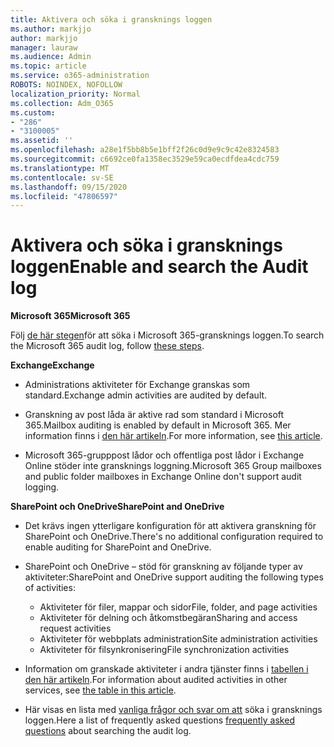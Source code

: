 ```yaml
---
title: Aktivera och söka i gransknings loggen
ms.author: markjjo
author: markjjo
manager: lauraw
ms.audience: Admin
ms.topic: article
ms.service: o365-administration
ROBOTS: NOINDEX, NOFOLLOW
localization_priority: Normal
ms.collection: Adm_O365
ms.custom:
- "286"
- "3100005"
ms.assetid: ''
ms.openlocfilehash: a28e1f5bb8b5e1bff2f26c0d9e9c9c42e8324583
ms.sourcegitcommit: c6692ce0fa1358ec3529e59ca0ecdfdea4cdc759
ms.translationtype: MT
ms.contentlocale: sv-SE
ms.lasthandoff: 09/15/2020
ms.locfileid: "47806597"
---
```

# <a name="enable-and-search-the-audit-log"></a><span data-ttu-id="bce1a-102">Aktivera och söka i gransknings loggen</span><span class="sxs-lookup"><span data-stu-id="bce1a-102">Enable and search the Audit log</span></span>

<span data-ttu-id="bce1a-103">**Microsoft 365**</span><span class="sxs-lookup"><span data-stu-id="bce1a-103">**Microsoft 365**</span></span>

<span data-ttu-id="bce1a-104">Följ [de här stegen](https://docs.microsoft.com/microsoft-365/compliance/search-the-audit-log-in-security-and-compliance#search-the-audit-log)för att söka i Microsoft 365-gransknings loggen.</span><span class="sxs-lookup"><span data-stu-id="bce1a-104">To search the Microsoft 365 audit log, follow [these steps](https://docs.microsoft.com/microsoft-365/compliance/search-the-audit-log-in-security-and-compliance#search-the-audit-log).</span></span>

<span data-ttu-id="bce1a-105">**Exchange**</span><span class="sxs-lookup"><span data-stu-id="bce1a-105">**Exchange**</span></span>

- <span data-ttu-id="bce1a-106">Administrations aktiviteter för Exchange granskas som standard.</span><span class="sxs-lookup"><span data-stu-id="bce1a-106">Exchange admin activities are audited by default.</span></span>

- <span data-ttu-id="bce1a-107">Granskning av post låda är aktive rad som standard i Microsoft 365.</span><span class="sxs-lookup"><span data-stu-id="bce1a-107">Mailbox auditing is enabled by default in Microsoft 365.</span></span> <span data-ttu-id="bce1a-108">Mer information finns i  [den här artikeln](https://docs.microsoft.com/microsoft-365/compliance/enable-mailbox-auditing).</span><span class="sxs-lookup"><span data-stu-id="bce1a-108">For more information, see  [this article](https://docs.microsoft.com/microsoft-365/compliance/enable-mailbox-auditing).</span></span>

- <span data-ttu-id="bce1a-109">Microsoft 365-grupppost lådor och offentliga post lådor i Exchange Online stöder inte gransknings loggning.</span><span class="sxs-lookup"><span data-stu-id="bce1a-109">Microsoft 365 Group mailboxes and public folder mailboxes in Exchange Online don't support audit logging.</span></span>

<span data-ttu-id="bce1a-110">**SharePoint och OneDrive**</span><span class="sxs-lookup"><span data-stu-id="bce1a-110">**SharePoint and OneDrive**</span></span>

- <span data-ttu-id="bce1a-111">Det krävs ingen ytterligare konfiguration för att aktivera granskning för SharePoint och OneDrive.</span><span class="sxs-lookup"><span data-stu-id="bce1a-111">There's no additional configuration required to enable auditing for SharePoint and OneDrive.</span></span>

- <span data-ttu-id="bce1a-112">SharePoint och OneDrive – stöd för granskning av följande typer av aktiviteter:</span><span class="sxs-lookup"><span data-stu-id="bce1a-112">SharePoint and OneDrive support auditing the following types of activities:</span></span>

    - <span data-ttu-id="bce1a-113">Aktiviteter för filer, mappar och sidor</span><span class="sxs-lookup"><span data-stu-id="bce1a-113">File, folder, and page activities</span></span>
    - <span data-ttu-id="bce1a-114">Aktiviteter för delning och åtkomstbegäran</span><span class="sxs-lookup"><span data-stu-id="bce1a-114">Sharing and access request activities</span></span>
    - <span data-ttu-id="bce1a-115">Aktiviteter för webbplats administration</span><span class="sxs-lookup"><span data-stu-id="bce1a-115">Site administration activities</span></span>
    - <span data-ttu-id="bce1a-116">Aktiviteter för filsynkronisering</span><span class="sxs-lookup"><span data-stu-id="bce1a-116">File synchronization activities</span></span>

- <span data-ttu-id="bce1a-117">Information om granskade aktiviteter i andra tjänster finns i  [tabellen i den här artikeln](https://docs.microsoft.com/microsoft-365/compliance/search-the-audit-log-in-security-and-compliance#audited-activities).</span><span class="sxs-lookup"><span data-stu-id="bce1a-117">For information about audited activities in other services, see  [the table in this article](https://docs.microsoft.com/microsoft-365/compliance/search-the-audit-log-in-security-and-compliance#audited-activities).</span></span>

- <span data-ttu-id="bce1a-118">Här visas en lista med [vanliga frågor och svar om att](https://docs.microsoft.com/microsoft-365/compliance/search-the-audit-log-in-security-and-compliance#frequently-asked-questions) söka i gransknings loggen.</span><span class="sxs-lookup"><span data-stu-id="bce1a-118">Here a list of frequently asked questions [frequently asked questions](https://docs.microsoft.com/microsoft-365/compliance/search-the-audit-log-in-security-and-compliance#frequently-asked-questions) about searching the audit log.</span></span>